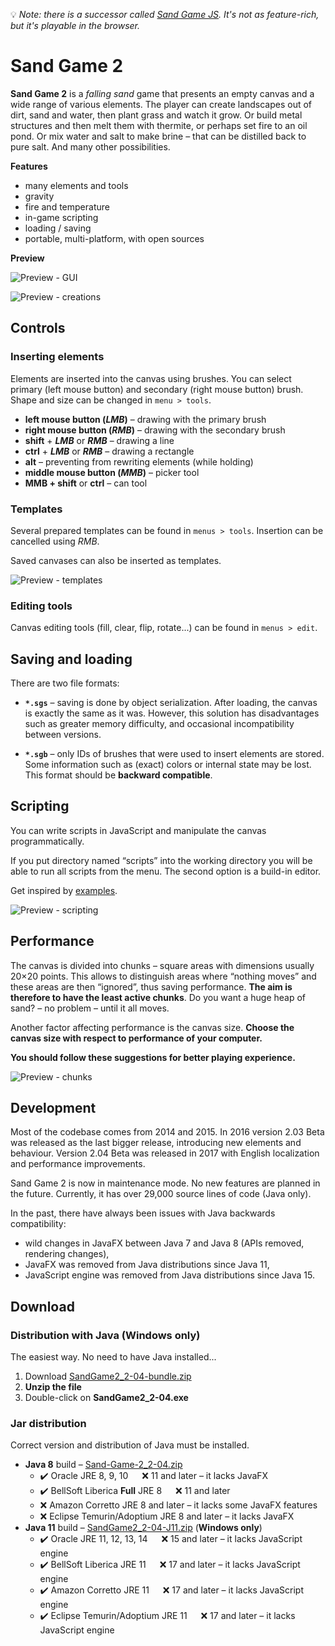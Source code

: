 
[prev-ui]: .github/preview-ui.png
[prev-creations]: .github/preview-creations.png
[prev-scripting]: .github/preview-scripting.png
[prev-templates]: .github/preview-templates.png
[prev-chunks]: .github/preview-chunks.png
[scripts]: /scripts
[sand-game-js]: https://github.com/Hartrik/sand-game-js

:bulb: *Note: there is a successor called [Sand Game JS][sand-game-js]. It's not as feature-rich, but it's playable in the browser.*

# Sand Game 2
**Sand Game 2** is a *falling sand* game that presents an empty canvas and a wide range of various elements.
The player can create landscapes out of dirt, sand and water, then plant grass and watch it grow.
Or build metal structures and then melt them with thermite, or perhaps set fire to an oil pond.
Or mix water and salt to make brine – that can be distilled back to pure salt.
And many other possibilities.

**Features**
- many elements and tools
- gravity
- fire and temperature
- in-game scripting
- loading / saving
- portable, multi-platform, with open sources

**Preview**

![Preview - GUI][prev-ui]

![Preview - creations][prev-creations]

## Controls

### Inserting elements

Elements are inserted into the canvas using brushes. You can select primary
(left mouse button) and secondary (right mouse button) brush.
Shape and size can be changed in `menu > tools`.

- **left mouse button (*LMB*)** – drawing with the primary brush
- **right mouse button (*RMB*)** – drawing with the secondary brush
- **shift** + ***LMB*** or ***RMB*** – drawing a line
- **ctrl** + ***LMB*** or ***RMB*** – drawing a rectangle
- **alt** – preventing from rewriting elements (while holding)
- **middle mouse button (*MMB*)** – picker tool
- **MMB + shift** or **ctrl** – can tool

### Templates

Several prepared templates can be found in `menus > tools`.
Insertion can be cancelled using *RMB*.

Saved canvases can also be inserted as templates.

![Preview - templates][prev-templates]

### Editing tools

Canvas editing tools (fill, clear, flip, rotate...) can be found in `menus > edit`.


## Saving and loading

There are two file formats:

- **`*.sgs`** – saving is done by object serialization.
  After loading, the canvas is exactly the same as it was.
  However, this solution has disadvantages such as greater memory difficulty,
  and occasional incompatibility between versions.

- **`*.sgb`** – only IDs of brushes that were used to insert elements are stored.
  Some information such as (exact) colors or internal state may be lost.
  This format should be **backward compatible**.


## Scripting

You can write scripts in JavaScript and manipulate the canvas programmatically.

If you put directory named “scripts” into the working directory you will be able
to run all scripts from the menu. The second option is a build-in editor.

Get inspired by [examples][scripts].

![Preview - scripting][prev-scripting]


## Performance

The canvas is divided into chunks – square areas with dimensions usually 20×20 points.
This allows to distinguish areas where “nothing moves” and these areas are then
“ignored”, thus saving performance. **The aim is therefore to have the least active chunks**.
Do you want a huge heap of sand? – no problem – until it all moves.

Another factor affecting performance is the canvas size.
**Choose the canvas size with respect to performance of your computer.**

**You should follow these suggestions for better playing experience.**

![Preview - chunks][prev-chunks]


## Development
Most of the codebase comes from 2014 and 2015.
In 2016 version 2.03 Beta was released as the last bigger release, introducing new elements and behaviour.
Version 2.04 Beta was released in 2017 with English localization and performance improvements.

Sand Game 2 is now in maintenance mode. No new features are planned in the future.
Currently, it has over 29,000 source lines of code (Java only).

In the past, there have always been issues with Java backwards compatibility:
* wild changes in JavaFX between Java 7 and Java 8 (APIs removed, rendering changes),
* JavaFX was removed from Java distributions since Java 11,
* JavaScript engine was removed from Java distributions since Java 15.


## Download
### Distribution with Java (Windows only)
The easiest way. No need to have Java installed...

1) Download [SandGame2_2-04-bundle.zip](https://github.com/Hartrik/Sand-Game-2/releases/download/2.04-J11-hotfix/SandGame2_2-04-bundle.zip)
2) **Unzip the file**
3) Double-click on **SandGame2_2-04.exe**

### Jar distribution
Correct version and distribution of Java must be installed.

* **Java 8** build – [Sand-Game-2_2-04.zip](https://github.com/Hartrik/Sand-Game-2/releases/download/2.04/Sand-Game-2_2-04.zip)
  * :heavy_check_mark: Oracle JRE 8, 9, 10 &emsp; :x: 11 and later – it lacks JavaFX
  * :heavy_check_mark: BellSoft Liberica **Full** JRE 8 &emsp; :x: 11 and later
  * :x: Amazon Corretto JRE 8 and later – it lacks some JavaFX features
  * :x: Eclipse Temurin/Adoptium JRE 8 and later – it lacks JavaFX
* **Java 11** build – [SandGame2_2-04-J11.zip](https://github.com/Hartrik/Sand-Game-2/releases/download/2.04-J11-hotfix/SandGame2_2-04-J11.zip) (**Windows only**)
  * :heavy_check_mark: Oracle JRE 11, 12, 13, 14 &emsp; :x: 15 and later – it lacks JavaScript engine
  * :heavy_check_mark: BellSoft Liberica JRE 11 &emsp; :x: 17 and later – it lacks JavaScript engine
  * :heavy_check_mark: Amazon Corretto JRE 11 &emsp; :x: 17 and later – it lacks JavaScript engine
  * :heavy_check_mark: Eclipse Temurin/Adoptium JRE 11 &emsp; :x: 17 and later – it lacks JavaScript engine
